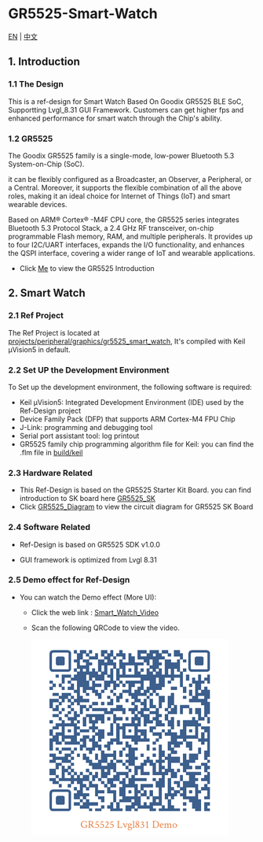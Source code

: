 # GR5525-Smart-Watch

[EN](README.md)   |  [中文](README_zh.md)


## 1. Introduction

### 1.1 The Design

This is a  ref-design for Smart Watch Based On Goodix GR5525 BLE SoC, Supportting Lvgl_8.31 GUI Framework. Customers can get higher fps and enhanced performance for smart watch through the Chip's ability.


### 1.2 GR5525

The Goodix GR5525 family is a single-mode, low-power Bluetooth 5.3 System-on-Chip (SoC). 

it can be flexibly configured as a Broadcaster, an Observer, a Peripheral, or a Central. Moreover, it supports the flexible combination of all the above roles, making it an ideal choice for Internet of Things (IoT) and smart wearable devices.

Based on ARM® Cortex® -M4F CPU core, the GR5525 series integrates Bluetooth 5.3 Protocol Stack, a 2.4 GHz RF transceiver, on-chip programmable Flash memory, RAM, and multiple peripherals. It provides up to four I2C/UART interfaces, expands the I/O functionality, and enhances the QSPI interface, covering a wider range of IoT and wearable applications.


- Click [Me](https://www.goodix.com/en/product/connectivity/ble/gr5525) to view the GR5525 Introduction


## 2. Smart Watch

### 2.1 Ref Project 

The Ref Project is located at [projects/peripheral/graphics/gr5525_smart_watch](projects/peripheral/graphics/gr5525_smart_watch), It's compiled with Keil µVision5 in default.


### 2.2 Set UP the Development Environment

 To Set up the development environment, the following software is required:

- Keil µVision5: Integrated Development Environment (IDE) used by the Ref-Design project
- Device Family Pack (DFP) that supports ARM Cortex-M4 FPU Chip
- J-Link: programming and debugging tool 
- Serial port assistant tool: log printout
- GR5525 family chip programming algorithm file for Keil: you can find the .flm file in [build/keil](build/keil)


### 2.3 Hardware Related

- This Ref-Design is based on the GR5525 Starter Kit Board. you can find introduction to SK board here [GR5525_SK](https://www.goodix.com/en/kit/gr5525_starter_kit)
- Click  [GR5525_Diagram](https://www.goodix.com/en/docview/GR5525-SK-BASIC-RevB_Rev.1.0?objectId=218&objectType=document&version=390) to view the circuit diagram for GR5525 SK Board 

### 2.4 Software Related

- Ref-Design is based on GR5525 SDK v1.0.0

- GUI framework is optimized from Lvgl 8.31


### 2.5 Demo effect for Ref-Design 

- You can watch the Demo effect (More UI):

  - Click the web link : [Smart_Watch_Video](https://www.bilibili.com/video/BV1pA4m137hW/?vd_source=849be8d36cdf256cbd8e61ecdc3316ea)
  
  - Scan the following QRCode to view the video. 
  
    ![](./resource/GR5525_Lvgl831_Demo_QRCODE.png) 
